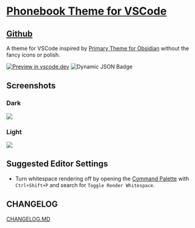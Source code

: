 # [Phonebook Theme for VSCode](https://marketplace.visualstudio.com/items?itemName=nick-carnival.phonebook-theme&ssr=false#overview)

## [Github](https://github.com/nickcarnival/vscode-phonebook)

A theme for VSCode inspired by [Primary Theme for Obsidian](https://github.com/ceciliamay/obsidianmd-theme-primary) without the fancy icons or polish.

[![Preview in vscode.dev](https://img.shields.io/badge/preview%20in-vscode.dev-orange)](https://vscode.dev/theme/nick-carnival.phonebook-theme)
<img alt="Dynamic JSON Badge" src="https://img.shields.io/badge/dynamic/json?url=https%3A%2F%2Fraw.githubusercontent.com%2Fnickcarnival%2Fvscode-phonebook%2Fmain%2Fpackage.json&query=version&label=Visual%20Studio%20Marketplace&link=https%3A%2F%2Fmarketplace.visualstudio.com%2Fitems%3FitemName%3Dnick-carnival.phonebook-theme%26ssr%3Dfalse%23overview">

## Screenshots

### Dark

![](https://vscode-themes.nyc3.cdn.digitaloceanspaces.com/profiles/f8egwJh7BkYm7oyptKjb70jFNB53/3FuLHTAt-default.jpeg)

### Light

![](https://vscode-themes.nyc3.cdn.digitaloceanspaces.com/profiles/f8egwJh7BkYm7oyptKjb70jFNB53/esE8uUrS-commandPalette.jpeg)

## Suggested Editor Settings

- Turn whitespace rendering off by opening the [Command Palette](https://code.visualstudio.com/docs/getstarted/userinterface#_command-palette) with `Ctrl+Shift+P` and search for `Toggle Render Whitespace`.

## CHANGELOG

[CHANGELOG.MD](https://github.com/nickcarnival/https://github.com/nickcarnival/vscode-phonebook/blob/main/CHANGELOG.md)
